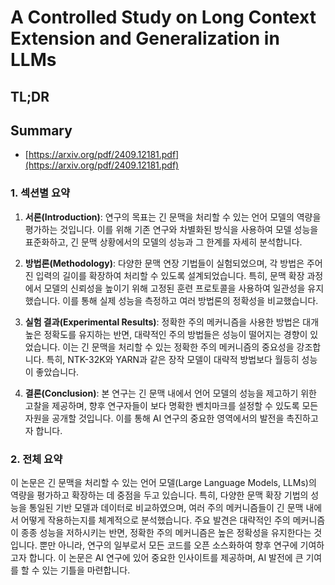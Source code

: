 # A Controlled Study on Long Context Extension and Generalization in LLMs
## TL;DR
## Summary
- [https://arxiv.org/pdf/2409.12181.pdf](https://arxiv.org/pdf/2409.12181.pdf)

### 1. 섹션별 요약

1. **서론(Introduction)**:
   연구의 목표는 긴 문맥을 처리할 수 있는 언어 모델의 역량을 평가하는 것입니다. 이를 위해 기존 연구와 차별화된 방식을 사용하여 모델 성능을 표준화하고, 긴 문맥 상황에서의 모델의 성능과 그 한계를 자세히 분석합니다.

2. **방법론(Methodology)**:
   다양한 문맥 연장 기법들이 실험되었으며, 각 방법은 주어진 입력의 길이를 확장하여 처리할 수 있도록 설계되었습니다. 특히, 문맥 확장 과정에서 모델의 신뢰성을 높이기 위해 고정된 훈련 프로토콜을 사용하여 일관성을 유지했습니다. 이를 통해 실제 성능을 측정하고 여러 방법론의 정확성을 비교했습니다.

3. **실험 결과(Experimental Results)**:
   정확한 주의 메커니즘을 사용한 방법은 대개 높은 정확도를 유지하는 반면, 대략적인 주의 방법들은 성능이 떨어지는 경향이 있었습니다. 이는 긴 문맥을 처리할 수 있는 정확한 주의 메커니즘의 중요성을 강조합니다. 특히, NTK-32K와 YARN과 같은 장작 모델이 대략적 방법보다 월등히 성능이 좋았습니다.

4. **결론(Conclusion)**:
   본 연구는 긴 문맥 내에서 언어 모델의 성능을 제고하기 위한 고찰을 제공하며, 향후 연구자들이 보다 명확한 벤치마크를 설정할 수 있도록 모든 자원을 공개할 것입니다. 이를 통해 AI 연구의 중요한 영역에서의 발전을 촉진하고자 합니다.

### 2. 전체 요약

이 논문은 긴 문맥을 처리할 수 있는 언어 모델(Large Language Models, LLMs)의 역량을 평가하고 확장하는 데 중점을 두고 있습니다. 특히, 다양한 문맥 확장 기법의 성능을 통일된 기반 모델과 데이터로 비교하였으며, 여러 주의 메커니즘들이 긴 문맥 내에서 어떻게 작용하는지를 체계적으로 분석했습니다. 주요 발견은 대략적인 주의 메커니즘이 종종 성능을 저하시키는 반면, 정확한 주의 메커니즘은 높은 정확성을 유지한다는 것입니다. 뿐만 아니라, 연구의 일부로서 모든 코드를 오픈 소스화하여 향후 연구에 기여하고자 합니다. 이 논문은 AI 연구에 있어 중요한 인사이트를 제공하며, AI 발전에 큰 기여를 할 수 있는 기틀을 마련합니다. 
